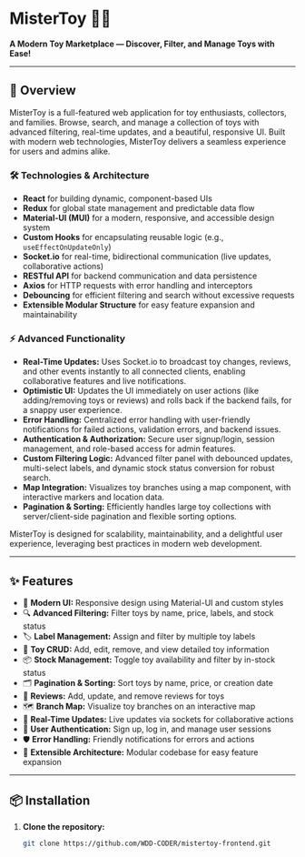 # MisterToy 🎲🚀

**A Modern Toy Marketplace — Discover, Filter, and Manage Toys with Ease!**

---

## 📝 Overview
MisterToy is a full-featured web application for toy enthusiasts, collectors, and families. Browse, search, and manage a collection of toys with advanced filtering, real-time updates, and a beautiful, responsive UI. Built with modern web technologies, MisterToy delivers a seamless experience for users and admins alike.

### 🛠️ Technologies & Architecture
- **React** for building dynamic, component-based UIs
- **Redux** for global state management and predictable data flow
- **Material-UI (MUI)** for a modern, responsive, and accessible design system
- **Custom Hooks** for encapsulating reusable logic (e.g., `useEffectOnUpdateOnly`)
- **Socket.io** for real-time, bidirectional communication (live updates, collaborative actions)
- **RESTful API** for backend communication and data persistence
- **Axios** for HTTP requests with error handling and interceptors
- **Debouncing** for efficient filtering and search without excessive requests
- **Extensible Modular Structure** for easy feature expansion and maintainability

### ⚡ Advanced Functionality
- **Real-Time Updates:** Uses Socket.io to broadcast toy changes, reviews, and other events instantly to all connected clients, enabling collaborative features and live notifications.
- **Optimistic UI:** Updates the UI immediately on user actions (like adding/removing toys or reviews) and rolls back if the backend fails, for a snappy user experience.
- **Error Handling:** Centralized error handling with user-friendly notifications for failed actions, validation errors, and backend issues.
- **Authentication & Authorization:** Secure user signup/login, session management, and role-based access for admin features.
- **Custom Filtering Logic:** Advanced filter panel with debounced updates, multi-select labels, and dynamic stock status conversion for robust search.
- **Map Integration:** Visualizes toy branches using a map component, with interactive markers and location data.
- **Pagination & Sorting:** Efficiently handles large toy collections with server/client-side pagination and flexible sorting options.

MisterToy is designed for scalability, maintainability, and a delightful user experience, leveraging best practices in modern web development.

---

## ✨ Features
- 🎨 **Modern UI:** Responsive design using Material-UI and custom styles
- 🔍 **Advanced Filtering:** Filter toys by name, price, labels, and stock status
- 🏷️ **Label Management:** Assign and filter by multiple toy labels
- 🛒 **Toy CRUD:** Add, edit, remove, and view detailed toy information
- 📦 **Stock Management:** Toggle toy availability and filter by in-stock status
- 🗂️ **Pagination & Sorting:** Sort toys by name, price, or creation date
- 💬 **Reviews:** Add, update, and remove reviews for toys
- 🗺️ **Branch Map:** Visualize toy branches on an interactive map
- 🔄 **Real-Time Updates:** Live updates via sockets for collaborative actions
- 👤 **User Authentication:** Sign up, log in, and manage user sessions
- 🛡️ **Error Handling:** Friendly notifications for errors and actions
- 🧩 **Extensible Architecture:** Modular codebase for easy feature expansion

---

## 📦 Installation
1. **Clone the repository:**
   ```sh
   git clone https://github.com/WDD-CODER/mistertoy-frontend.git